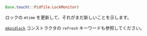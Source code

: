 ```julia
Base.touch(::Pidfile.LockMonitor)
```

ロックの `mtime` を更新して、それがまだ新しいことを示します。

[`mkpidlock`](@ref) コンストラクタの `refresh` キーワードも参照してください。
